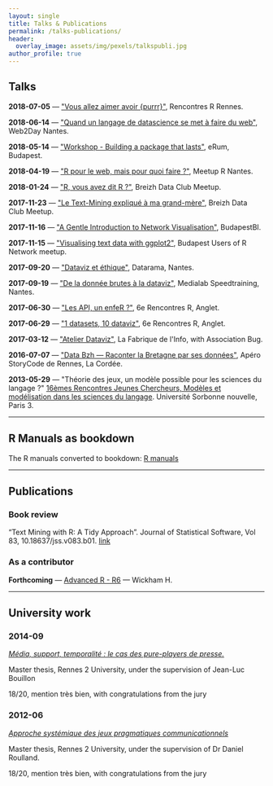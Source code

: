 ```yaml
---
layout: single
title: Talks & Publications
permalink: /talks-publications/
header: 
  overlay_image: assets/img/pexels/talkspubli.jpg
author_profile: true
---
```


## Talks

__2018-07-05__ — ["Vous allez aimer avoir {purrr}"](https://github.com/ColinFay/conf/tree/master/2018-07-rencontresr-rennes), Rencontres R Rennes. 

__2018-06-14__ — ["Quand un langage de datascience se met à faire du web"](https://github.com/ColinFay/conf/tree/master/2018-06-Web2Day-Nantes), Web2Day Nantes. 

__2018-05-14__ — ["Workshop - Building a package that lasts"](https://github.com/ColinFay/erum2018), eRum, Budapest. 

__2018-04-19__ — ["R pour le web, mais pour quoi faire ?"](https://github.com/ColinFay/conf/tree/master/2018-04-nantes_R_meetup), Meetup R Nantes. 

__2018-01-24__ — ["R, vous avez dit R ?"](https://github.com/ThinkR-open/meetup-r), Breizh Data Club Meetup. 

__2017-11-23__ — ["Le Text-Mining expliqué à ma grand-mère"](https://github.com/ColinFay/conf/blob/master/2017-11-breizh-data-club/fay_colin_tm_explique_grand_mere.pdf), Breizh Data Club Meetup. 

__2017-11-16__ — ["A Gentle Introduction to Network Visualisation"](https://github.com/ColinFay/conf/blob/master/2017-11-budapest/fay_colin_visualise_network.pdf), BudapestBI. 

__2017-11-15__ — ["Visualising text data with ggplot2"](https://github.com/ColinFay/conf/blob/master/2017-11-budapest/fay_colin_text_data_ggplot2.pdf), Budapest Users of R Network meetup. 

__2017-09-20__ — ["Dataviz et éthique"](https://github.com/ColinFay/conf/blob/master/2017-09-Nantes-Digital-Week/Dataviz%20et%20%C3%A9thique.pdf), Datarama, Nantes. 

__2017-09-19__ — ["De la donnée brutes à la dataviz"](https://github.com/ColinFay/conf/blob/master/2017-09-Nantes-Digital-Week/Des%20donne%CC%81es%20brutes%20a%CC%80%20la%20dataviz.pdf), Medialab Speedtraining, Nantes. 

__2017-06-30__ — ["Les API, un enfeR ?"](https://github.com/ColinFay/conf/blob/master/2017-06-Anglet/api_enfer_colin_fay_thinkr.pdf), 6e Rencontres R, Anglet. 

__2017-06-29__ — ["1 datasets, 10 dataviz"](https://github.com/ColinFay/conf/blob/master/2017-06-Anglet/1_dataset_10_dataviz_colin_fay.pdf), 6e Rencontres R, Anglet. 


__2017-03-12__ — ["Atelier Dataviz"](https://github.com/ColinFay/conf/blob/master/2017-03-12-fabrique-info/La%20fabrique%20de%20l'info.pdf), La Fabrique de l'Info, with Association Bug.

__2016-07-07__ — ["Data Bzh — Raconter la Bretagne par ses données"](https://github.com/ColinFay/conf/blob/master/2016-07-7-storycode/data-bzh-storycode.pdf), Apéro StoryCode de Rennes, La Cordée.

__2013-05-29__ — "Théorie des jeux, un modèle possible pour les sciences du langage ?" [16èmes Rencontres Jeunes Chercheurs, Modèles et modélisation dans les sciences du langage](http://calenda.org/250256). Université Sorbonne nouvelle, Paris 3.

***

## R Manuals as bookdown

The R manuals converted to bookdown:  [R manuals](/r-manuals/)

***

## Publications 

### Book review 

“Text Mining with R: A Tidy Approach”. Journal of Statistical Software, Vol 83, 10.18637/jss.v083.b01. [link](https://www.jstatsoft.org/article/view/v083b01)

### As a contributor

__Forthcoming__ — [Advanced R - R6](https://adv-r.hadley.nz/r6) — Wickham H. 

***

## University work

### 2014-09

[_Média, support, temporalité : le cas des pure-players de presse._](https://dumas.ccsd.cnrs.fr/dumas-01130211)

Master thesis, Rennes 2 University, under the supervision of Jean-Luc Bouillon

18/20, mention très bien, with congratulations from the jury

### 2012-06

[_Approche systémique des jeux pragmatiques communicationnels_](http://www.memoireonline.com/12/12/6569/m_Approche-systemique-des-jeux-pragmatiques-communicationnels0.html)

Master thesis, Rennes 2 University, under the supervision of Dr Daniel Roulland.

18/20, mention très bien, with congratulations from the jury
